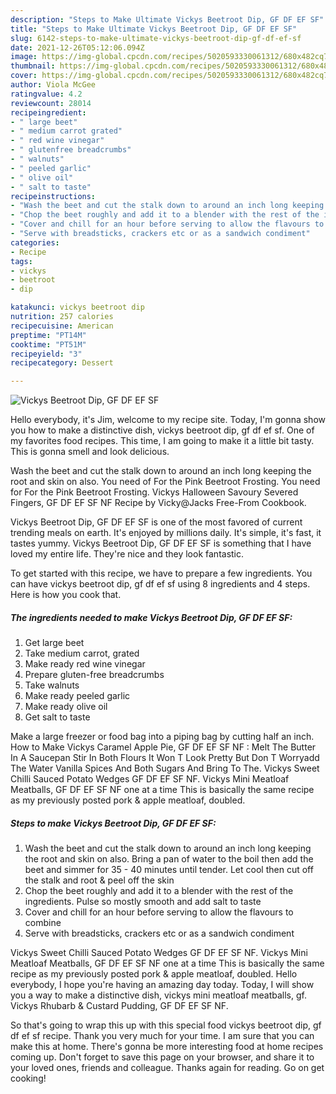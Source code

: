 ```yaml
---
description: "Steps to Make Ultimate Vickys Beetroot Dip, GF DF EF SF"
title: "Steps to Make Ultimate Vickys Beetroot Dip, GF DF EF SF"
slug: 6142-steps-to-make-ultimate-vickys-beetroot-dip-gf-df-ef-sf
date: 2021-12-26T05:12:06.094Z
image: https://img-global.cpcdn.com/recipes/5020593330061312/680x482cq70/vickys-beetroot-dip-gf-df-ef-sf-recipe-main-photo.jpg
thumbnail: https://img-global.cpcdn.com/recipes/5020593330061312/680x482cq70/vickys-beetroot-dip-gf-df-ef-sf-recipe-main-photo.jpg
cover: https://img-global.cpcdn.com/recipes/5020593330061312/680x482cq70/vickys-beetroot-dip-gf-df-ef-sf-recipe-main-photo.jpg
author: Viola McGee
ratingvalue: 4.2
reviewcount: 28014
recipeingredient:
- " large beet"
- " medium carrot grated"
- " red wine vinegar"
- " glutenfree breadcrumbs"
- " walnuts"
- " peeled garlic"
- " olive oil"
- " salt to taste"
recipeinstructions:
- "Wash the beet and cut the stalk down to around an inch long keeping the root and skin on also. Bring a pan of water to the boil then add the beet and simmer for 35 - 40 minutes until tender. Let cool then cut off the stalk and root &amp; peel off the skin"
- "Chop the beet roughly and add it to a blender with the rest of the ingredients. Pulse so mostly smooth and add salt to taste"
- "Cover and chill for an hour before serving to allow the flavours to combine"
- "Serve with breadsticks, crackers etc or as a sandwich condiment"
categories:
- Recipe
tags:
- vickys
- beetroot
- dip

katakunci: vickys beetroot dip 
nutrition: 257 calories
recipecuisine: American
preptime: "PT14M"
cooktime: "PT51M"
recipeyield: "3"
recipecategory: Dessert

---
```



![Vickys Beetroot Dip, GF DF EF SF](https://img-global.cpcdn.com/recipes/5020593330061312/680x482cq70/vickys-beetroot-dip-gf-df-ef-sf-recipe-main-photo.jpg)

Hello everybody, it's Jim, welcome to my recipe site. Today, I'm gonna show you how to make a distinctive dish, vickys beetroot dip, gf df ef sf. One of my favorites food recipes. This time, I am going to make it a little bit tasty. This is gonna smell and look delicious.

Wash the beet and cut the stalk down to around an inch long keeping the root and skin on also. You need of For the Pink Beetroot Frosting. You need for For the Pink Beetroot Frosting. Vickys Halloween Savoury Severed Fingers, GF DF EF SF NF Recipe by Vicky@Jacks Free-From Cookbook.

Vickys Beetroot Dip, GF DF EF SF is one of the most favored of current trending meals on earth. It's enjoyed by millions daily. It's simple, it's fast, it tastes yummy. Vickys Beetroot Dip, GF DF EF SF is something that I have loved my entire life. They're nice and they look fantastic.


To get started with this recipe, we have to prepare a few ingredients. You can have vickys beetroot dip, gf df ef sf using 8 ingredients and 4 steps. Here is how you cook that.

<!--inarticleads1-->

##### The ingredients needed to make Vickys Beetroot Dip, GF DF EF SF:

1. Get  large beet
1. Take  medium carrot, grated
1. Make ready  red wine vinegar
1. Prepare  gluten-free breadcrumbs
1. Take  walnuts
1. Make ready  peeled garlic
1. Make ready  olive oil
1. Get  salt to taste


Make a large freezer or food bag into a piping bag by cutting half an inch. How to Make Vickys Caramel Apple Pie, GF DF EF SF NF : Melt The Butter In A Saucepan Stir In Both Flours It Won T Look Pretty But Don T Worryadd The Water Vanilla Spices And Both Sugars And Bring To The. Vickys Sweet Chilli Sauced Potato Wedges GF DF EF SF NF. Vickys Mini Meatloaf Meatballs, GF DF EF SF NF one at a time This is basically the same recipe as my previously posted pork &amp; apple meatloaf, doubled. 

<!--inarticleads2-->

##### Steps to make Vickys Beetroot Dip, GF DF EF SF:

1. Wash the beet and cut the stalk down to around an inch long keeping the root and skin on also. Bring a pan of water to the boil then add the beet and simmer for 35 - 40 minutes until tender. Let cool then cut off the stalk and root &amp; peel off the skin
1. Chop the beet roughly and add it to a blender with the rest of the ingredients. Pulse so mostly smooth and add salt to taste
1. Cover and chill for an hour before serving to allow the flavours to combine
1. Serve with breadsticks, crackers etc or as a sandwich condiment


Vickys Sweet Chilli Sauced Potato Wedges GF DF EF SF NF. Vickys Mini Meatloaf Meatballs, GF DF EF SF NF one at a time This is basically the same recipe as my previously posted pork &amp; apple meatloaf, doubled. Hello everybody, I hope you&#39;re having an amazing day today. Today, I will show you a way to make a distinctive dish, vickys mini meatloaf meatballs, gf. Vickys Rhubarb &amp; Custard Pudding, GF DF EF SF NF. 

So that's going to wrap this up with this special food vickys beetroot dip, gf df ef sf recipe. Thank you very much for your time. I am sure that you can make this at home. There's gonna be more interesting food at home recipes coming up. Don't forget to save this page on your browser, and share it to your loved ones, friends and colleague. Thanks again for reading. Go on get cooking!
